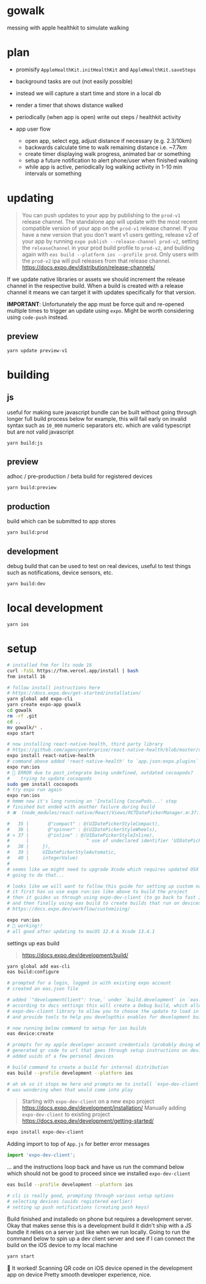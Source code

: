 # gowalk
messing with apple healthkit to simulate walking

# plan

- promisify `AppleHealthKit.initHealthKit` and `AppleHealthKit.saveSteps`

- background tasks are out (not easily possible)
- instead we will capture a start time and store in a local db
- render a timer that shows distance walked
- periodically (when app is open) write out steps / healthkit activity

- app user flow
  - open app, select egg, adjust distance if necessary (e.g. 2.3/10km)
  - backwards calculate time to walk remaining distance i.e. ~7.7km
  - create timer displaying walk progress, animated bar or something
  - setup a future notification to alert phone/user when finished walking
  - while app is active, periodically log walking activity in 1-10 min intervals or something


# updating

> You can push updates to your app by publishing to the `prod-v1` release channel. The standalone app will update with the most recent compatible version of your app on the `prod-v1` release channel.
> If you have a new version that you don't want v1 users getting, release v2 of your app by running `expo publish --release-channel prod-v2`, setting the `releaseChannel` in your prod build profile to `prod-v2`, and building again with `eas build --platform ios --profile prod`. Only users with the `prod-v2` ipa will pull releases from that release channel.
> https://docs.expo.dev/distribution/release-channels/

If we update native libraries or assets we should increment the release channel in the respective build.
When a build is created with a release channel it means we can target it with updates specifically for that version.

**IMPORTANT**: Unfortunately the app must be force quit and re-opened multiple times to trigger an update using `expo`.
Might be worth considering using `code-push` instead.

## preview

```
yarn update preview-v1
```


# building

## js

useful for making sure javascript bundle can be built without going through longer full build process below
for example, this will fail early on invalid syntax such as `10_000` numeric separators etc. which are
valid typescript but are not valid javascript

```
yarn build:js
```

## preview

adhoc / pre-production / beta build for registered devices

```
yarn build:preview
```

## production

build which can be submitted to app stores

```
yarn build:prod
```

## development

debug build that can be used to test on real devices, useful to test things such as
notifications, device sensors, etc.

```
yarn build:dev
```
# local development

```
yarn ios
```

# setup

```zsh
# installed fnm for lts node 16
curl -fsSL https://fnm.vercel.app/install | bash
fnm install 16

# follow install instructions here
# https://docs.expo.dev/get-started/installation/
yarn global add expo-cli
yarn create expo-app gowalk
cd gowalk
rm -rf .git
cd ..
mv gowalk/* .
expo start

# now installing react-native-health, third party library
# https://github.com/agencyenterprise/react-native-health/blob/master/docs/Expo.md#expo-installation
expo install react-native-health
# command above added 'react-native-health' to `app.json:expo.plugins`
expo run:ios
# 🚨 ERROR due to post_integrate being undefined, outdated cocoapods?
#    trying to update cocoapods
sudo gem install cocoapods
# try expo run again
expo run:ios
# hmmm now it's long running an 'Installing CocoaPods...' step
# finished but ended with another failure during build
# ❌  (node_modules/react-native/React/Views/RCTDatePickerManager.m:37:21)

#   35 |       @"compact" : @(UIDatePickerStyleCompact),
#   36 |       @"spinner" : @(UIDatePickerStyleWheels),
# > 37 |       @"inline" : @(UIDatePickerStyleInline),
#      |                     ^ use of undeclared identifier 'UIDatePickerStyleInline'; did you mean 'UIDatePickerStyleWheels'?
#   38 |     }),
#   39 |     UIDatePickerStyleAutomatic,
#   40 |     integerValue)
#
# seems like we might need to upgrade Xcode which requires updated OSX to 12 ...
# going to do that...

# looks like we will want to follow this guide for setting up custom native code
# it first has us use expo run:ios like above to build the project
# then it guides us through using expo-dev-client (to go back to fast JS fast refresh workflow)
# and then finally using eas build to create builds that run on devices
# https://docs.expo.dev/workflow/customizing/

expo run:ios
# 🎉 working!!
# all good after updating to macOS 12.4 & Xcode 13.4.1
```

settings up eas build
> https://docs.expo.dev/development/build/

```sh
yarn global add eas-cli
eas build:configure

# prompted for a login, logged in with existing expo account
# created an eas.json file

# added `"developmentClient": true,` under `build.development` in `eas.json`
# according to docs settings this will create a Debug build, which allows the
# expo-dev-client library to allow you to choose the update to load in your app
# and provide tools to help you developthis enables for development builds

# now running below command to setup for ios builds
eas device:create

# prompts for my apple developer account credentials (probably doing what match does)
# generated qr code to url that goes through setup instructions on devices
# added uuids of a few personal devices

# build command to create a build for internal distribution
eas build --profile development --platform ios

# ah ok so it stops me here and prompts me to install `expo-dev-client` nice
# was wondering when that would come into play
```

> Starting with `expo-dev-client` on a new expo project
> https://docs.expo.dev/development/installation/
> Manually adding `expo-dev-client` to existing project
> https://docs.expo.dev/development/getting-started/

```sh
expo install expo-dev-client
```

Adding import to top of `App.js` for better error messages

```js
import 'expo-dev-client';
```

... and the instructions loop back and have us run the command below
which should not be good to proceed since we installed `expo-dev-client`

```sh
eas build --profile development --platform ios

# cli is really good, prompting through various setup options
# selecting devices (uuids registered earlier)
# setting up push notifications (creating push keys)
```

Build finished and installedo on phone but requires a development server.
Okay that makes sense this is a development build it didn't ship with a JS bundle it relies on a server just like when we run locally.
Going to run the command below to spin up a dev client server and see if I can connect the build on the iOS device to my local machine

```sh
yarn start
```

🎉 It worked! Scanning QR code on iOS device opened in the development app on device
Pretty smooth developer experience, nice.
